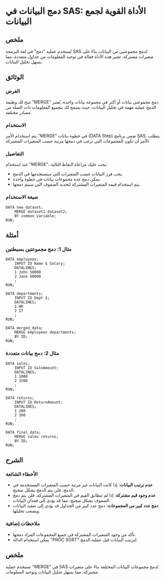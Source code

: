 <!--
Meta Description: # دمج البيانات في SAS: الأداة القوية لجمع البيانات ## ملخص تُستخدم عملية "دمج" في لغة البرمجة SAS لدمج مجموعتين من البيانات بناءً على متغيرات مشتركة. ...
Meta Keywords: البيانات, دمج, data, sas, merge
-->

# دمج البيانات في SAS: الأداة القوية لجمع البيانات

## ملخص
تُستخدم عملية "دمج" في لغة البرمجة SAS لدمج مجموعتين من البيانات بناءً على متغيرات مشتركة. تعتبر هذه الأداة فعالة في توحيد المعلومات من جداول متعددة، مما يسهل تحليل البيانات.

## الوثائق
### الغرض
تتيح لك وظيفة "MERGE" دمج مجموعتي بيانات أو أكثر في مجموعة بيانات واحدة. يُعتبر الدمج عملية مهمة في تحليل البيانات، حيث يسمح لك بتجميع المعلومات ذات الصلة من مصادر مختلفة.

### الاستخدام
يتم استخدام الأمر "MERGE" في خطوة بيانات (DATA Step) ضمن برنامج SAS. يتطلب الأمر أن تكون المجموعات التي ترغب في دمجها مرتبة حسب المتغيرات المشتركة. 

### التفاصيل
عند استخدام "MERGE"، يجب عليك مراعاة النقاط التالية:
- يجب فرز البيانات حسب المتغيرات التي ستستخدمها في الدمج.
- يمكن دمج عدة مجموعات بيانات في خطوة واحدة.
- يتم استخدام قيمة المتغيرات المشتركة لتحديد الصفوف التي سيتم دمجها.

### صيغة الاستخدام
```sas
DATA new_dataset;
    MERGE dataset1 dataset2;
    BY common_variable;
RUN;
```

## أمثلة
### مثال 1: دمج مجموعتين بسيطتين
```sas
DATA employees;
    INPUT ID Name $ Salary;
    DATALINES;
    1 John 50000
    2 Jane 60000
    ;
RUN;

DATA departments;
    INPUT ID Dept $;
    DATALINES;
    1 HR
    2 IT
    ;
RUN;

DATA merged_data;
    MERGE employees departments;
    BY ID;
RUN;
```

### مثال 2: دمج بيانات متعددة
```sas
DATA sales;
    INPUT ID SaleAmount;
    DATALINES;
    1 1000
    2 1500
    ;
RUN;

DATA returns;
    INPUT ID ReturnAmount;
    DATALINES;
    1 200
    2 300
    ;
RUN;

DATA final_data;
    MERGE sales returns;
    BY ID;
RUN;
```

## الشرح
### الأخطاء الشائعة
- **عدم ترتيب البيانات**: إذا كانت البيانات غير مرتبة حسب المتغيرات المستخدمة في الدمج، فلن يتم الدمج بشكل صحيح.
- **عدم وجود قيم مشتركة**: إذا لم تتطابق القيم في المتغيرات المشتركة، فلن يتم دمج الصفوف بشكل صحيح، مما قد يؤدي إلى فقدان البيانات.
- **دمج عدد كبير من المجموعات**: دمج عدد كبير من الجداول قد يؤدي إلى تعقيد البيانات ويصعب تحليلها.

### ملاحظات إضافية
- تأكد من وجود المتغيرات المشتركة في جميع المجموعات المراد دمجها.
- يمكن استخدام الدالة "PROC SORT" لترتيب البيانات قبل عملية الدمج.

## ملخص
تستخدم عملية "MERGE" في SAS لدمج مجموعات البيانات المختلفة بناءً على متغيرات مشتركة، مما يسهل تحليل البيانات وتوحيد المعلومات.